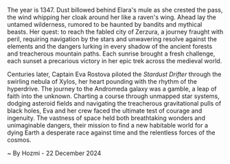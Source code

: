 
The year is 1347.  Dust billowed behind Elara's mule as she crested the pass, the wind whipping her cloak around her like a raven's wing.  Ahead lay the untamed wilderness, rumored to be haunted by bandits and mythical beasts.  Her quest: to reach the fabled city of Zerzura, a journey fraught with peril, requiring navigation by the stars and unwavering resolve against the elements and the dangers lurking in every shadow of the ancient forests and treacherous mountain paths.  Each sunrise brought a fresh challenge, each sunset a precarious victory in her epic trek across the medieval world.

Centuries later, Captain Eva Rostova piloted the *Stardust Drifter* through the swirling nebula of Xylos, her heart pounding with the rhythm of the hyperdrive.  The journey to the Andromeda galaxy was a gamble, a leap of faith into the unknown.  Charting a course through unmapped star systems, dodging asteroid fields and navigating the treacherous gravitational pulls of black holes, Eva and her crew faced the ultimate test of courage and ingenuity.  The vastness of space held both breathtaking wonders and unimaginable dangers, their mission to find a new habitable world for a dying Earth a desperate race against time and the relentless forces of the cosmos.

~ By Hozmi - 22 December 2024
